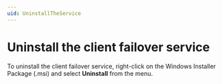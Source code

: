```yaml
---
uid: UninstallTheService
---
```


# Uninstall the client failover service

To uninstall the client failover service, right-click on the Windows Installer Package (.msi) and select **Uninstall** from the menu.

